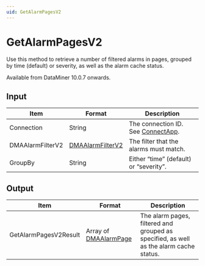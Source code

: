 ```yaml
---
uid: GetAlarmPagesV2
---
```


# GetAlarmPagesV2

Use this method to retrieve a number of filtered alarms in pages, grouped by time (default) or severity, as well as the alarm cache status.

Available from DataMiner 10.0.7 onwards.

## Input

| Item             | Format | Description                                                                                                  |
|------------------|--------|--------------------------------------------------------------------------------------------------------------|
| Connection       | String | The connection ID. See [ConnectApp](xref:ConnectApp).                                                        |
| DMAAlarmFilterV2 | [DMAAlarmFilterV2](xref:DMAAlarmFilterV2)  | The filter that the alarms must match. |
| GroupBy          | String | Either “time” (default) or “severity”.                                                                       |

## Output

| Item | Format | Description |
|--|--|--|
| GetAlarmPagesV2Result | Array of [DMAAlarmPage](xref:DMAAlarmPage) | The alarm pages, filtered and grouped as specified, as well as the alarm cache status. |
